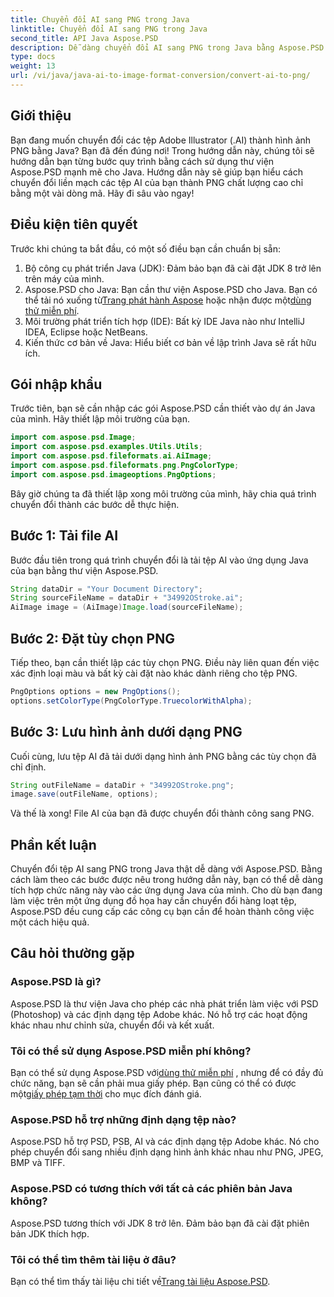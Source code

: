 ```yaml
---
title: Chuyển đổi AI sang PNG trong Java
linktitle: Chuyển đổi AI sang PNG trong Java
second_title: API Java Aspose.PSD
description: Dễ dàng chuyển đổi AI sang PNG trong Java bằng Aspose.PSD với hướng dẫn này. Tìm hiểu cách tải, đặt tùy chọn và lưu tệp AI của bạn dưới dạng hình ảnh PNG một cách dễ dàng.
type: docs
weight: 13
url: /vi/java/java-ai-to-image-format-conversion/convert-ai-to-png/
---
```

## Giới thiệu
Bạn đang muốn chuyển đổi các tệp Adobe Illustrator (.AI) thành hình ảnh PNG bằng Java? Bạn đã đến đúng nơi! Trong hướng dẫn này, chúng tôi sẽ hướng dẫn bạn từng bước quy trình bằng cách sử dụng thư viện Aspose.PSD mạnh mẽ cho Java. Hướng dẫn này sẽ giúp bạn hiểu cách chuyển đổi liền mạch các tệp AI của bạn thành PNG chất lượng cao chỉ bằng một vài dòng mã. Hãy đi sâu vào ngay!
## Điều kiện tiên quyết
Trước khi chúng ta bắt đầu, có một số điều bạn cần chuẩn bị sẵn:
1. Bộ công cụ phát triển Java (JDK): Đảm bảo bạn đã cài đặt JDK 8 trở lên trên máy của mình.
2.  Aspose.PSD cho Java: Bạn cần thư viện Aspose.PSD cho Java. Bạn có thể tải nó xuống từ[Trang phát hành Aspose](https://releases.aspose.com/psd/java/) hoặc nhận được một[dùng thử miễn phí](https://releases.aspose.com/).
3. Môi trường phát triển tích hợp (IDE): Bất kỳ IDE Java nào như IntelliJ IDEA, Eclipse hoặc NetBeans.
4. Kiến thức cơ bản về Java: Hiểu biết cơ bản về lập trình Java sẽ rất hữu ích.
## Gói nhập khẩu
Trước tiên, bạn sẽ cần nhập các gói Aspose.PSD cần thiết vào dự án Java của mình. Hãy thiết lập môi trường của bạn.
```java
import com.aspose.psd.Image;
import com.aspose.psd.examples.Utils.Utils;
import com.aspose.psd.fileformats.ai.AiImage;
import com.aspose.psd.fileformats.png.PngColorType;
import com.aspose.psd.imageoptions.PngOptions;
```
Bây giờ chúng ta đã thiết lập xong môi trường của mình, hãy chia quá trình chuyển đổi thành các bước dễ thực hiện.
## Bước 1: Tải file AI
Bước đầu tiên trong quá trình chuyển đổi là tải tệp AI vào ứng dụng Java của bạn bằng thư viện Aspose.PSD.
```java
String dataDir = "Your Document Directory"; 
String sourceFileName = dataDir + "34992OStroke.ai";       
AiImage image = (AiImage)Image.load(sourceFileName);
```
## Bước 2: Đặt tùy chọn PNG
Tiếp theo, bạn cần thiết lập các tùy chọn PNG. Điều này liên quan đến việc xác định loại màu và bất kỳ cài đặt nào khác dành riêng cho tệp PNG.
```java
PngOptions options = new PngOptions();
options.setColorType(PngColorType.TruecolorWithAlpha);
```
## Bước 3: Lưu hình ảnh dưới dạng PNG
Cuối cùng, lưu tệp AI đã tải dưới dạng hình ảnh PNG bằng các tùy chọn đã chỉ định.
```java
String outFileName = dataDir + "34992OStroke.png";
image.save(outFileName, options);
```
Và thế là xong! File AI của bạn đã được chuyển đổi thành công sang PNG.
## Phần kết luận
Chuyển đổi tệp AI sang PNG trong Java thật dễ dàng với Aspose.PSD. Bằng cách làm theo các bước được nêu trong hướng dẫn này, bạn có thể dễ dàng tích hợp chức năng này vào các ứng dụng Java của mình. Cho dù bạn đang làm việc trên một ứng dụng đồ họa hay cần chuyển đổi hàng loạt tệp, Aspose.PSD đều cung cấp các công cụ bạn cần để hoàn thành công việc một cách hiệu quả.
## Câu hỏi thường gặp
### Aspose.PSD là gì?
Aspose.PSD là thư viện Java cho phép các nhà phát triển làm việc với PSD (Photoshop) và các định dạng tệp Adobe khác. Nó hỗ trợ các hoạt động khác nhau như chỉnh sửa, chuyển đổi và kết xuất.
### Tôi có thể sử dụng Aspose.PSD miễn phí không?
 Bạn có thể sử dụng Aspose.PSD với[dùng thử miễn phí](https://releases.aspose.com/) , nhưng để có đầy đủ chức năng, bạn sẽ cần phải mua giấy phép. Bạn cũng có thể có được một[giấy phép tạm thời](https://purchase.aspose.com/temporary-license/) cho mục đích đánh giá.
### Aspose.PSD hỗ trợ những định dạng tệp nào?
Aspose.PSD hỗ trợ PSD, PSB, AI và các định dạng tệp Adobe khác. Nó cho phép chuyển đổi sang nhiều định dạng hình ảnh khác nhau như PNG, JPEG, BMP và TIFF.
### Aspose.PSD có tương thích với tất cả các phiên bản Java không?
Aspose.PSD tương thích với JDK 8 trở lên. Đảm bảo bạn đã cài đặt phiên bản JDK thích hợp.
### Tôi có thể tìm thêm tài liệu ở đâu?
 Bạn có thể tìm thấy tài liệu chi tiết về[Trang tài liệu Aspose.PSD](https://reference.aspose.com/psd/java/).